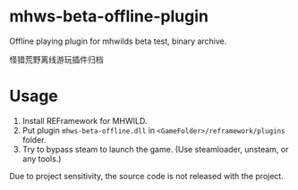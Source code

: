 # mhws-beta-offline-plugin

Offline playing plugin for mhwilds beta test, binary archive. 

怪猎荒野离线游玩插件归档

# Usage

1. Install REFramework for MHWILD.
2. Put plugin `mhws-beta-offline.dll` in `<GameFolder>/reframework/plugins` folder.
3. Try to bypass steam to launch the game. (Use steamloader, unsteam, or any tools.)

Due to project sensitivity, the source code is not released with the project.
